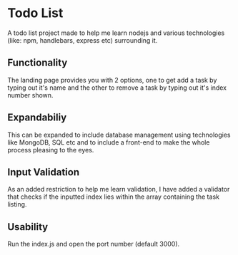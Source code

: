 # Todo List

A todo list project made to help me learn nodejs and various technologies (like: npm, handlebars, express etc) surrounding it.

## Functionality
The landing page provides you with 2 options, one to get add a task by typing out it's name and the other to remove a task by typing out it's index number shown.

## Expandabiliy
This can be expanded to include database management using technologies like MongoDB, SQL etc and to include a front-end to make the whole process pleasing to the eyes.

## Input Validation
As an added restriction to help me learn validation, I have added a validator that checks if the inputted index lies within the array containing the task listing.

## Usability
Run the index.js and open the port number (default 3000).
